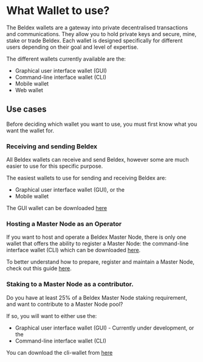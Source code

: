 # What Wallet to use?

The Beldex wallets are a gateway into private decentralised transactions and communications. They allow you to hold private keys and secure, mine, stake or trade Beldex. Each wallet is designed specifically for different users depending on their goal and level of expertise.

The different wallets currently available are the:

* Graphical user interface wallet (GUI)&#x20;
* Command-line interface wallet (CLI)
* Mobile wallet
* Web wallet

## Use cases

Before deciding which wallet you want to use, you must first know what you want the wallet for.

### Receiving and sending Beldex

All Beldex wallets can receive and send Beldex, however some are much easier to use for this specific purpose.

The easiest wallets to use for sending and receiving Beldex are:

* Graphical user interface wallet (GUI), or the&#x20;
* Mobile wallet

The GUI wallet can be downloaded [here](https://github.com/beldex-coin/beldex-electron-gui-wallet/releases)

### Hosting a Master Node as an Operator

If you want to host and operate a Beldex Master Node, there is only one wallet that offers the ability to register a Master Node: the command-line interface wallet (CLI) which can be downloaded [here](https://github.com/beldex-coin/beldex/releases).

To better understand how to prepare, register and maintain a Master Node, check out this guide [here](../master-nodes/overview.md).

### Staking to a Master Node as a contributor.

Do you have at least 25% of a Beldex Master Node staking requirement, and want to contribute to a Master Node pool?

If so, you will want to either use the:

* Graphical user interface wallet (GUI) - Currently under development, or the
* Command-line interface wallet (CLI)

You can download the cli-wallet from [here](https://github.com/beldex-coin/beldex/releases)
